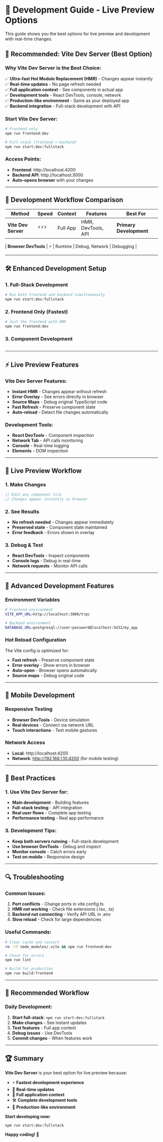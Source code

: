 # 🚀 Development Guide - Live Preview Options

This guide shows you the best options for live preview and development with real-time changes.

## 🎯 **Recommended: Vite Dev Server (Best Option)**

### **Why Vite Dev Server is the Best Choice:**
✅ **Ultra-fast Hot Module Replacement (HMR)** - Changes appear instantly  
✅ **Real-time updates** - No page refresh needed  
✅ **Full application context** - See components in actual app  
✅ **Development tools** - React DevTools, console, network  
✅ **Production-like environment** - Same as your deployed app  
✅ **Backend integration** - Full-stack development with API  

### **Start Vite Dev Server:**
```bash
# Frontend only
npm run frontend:dev

# Full-stack (frontend + backend)
npm run start:dev:fullstack
```

### **Access Points:**
- **Frontend**: http://localhost:4200
- **Backend API**: http://localhost:3000
- **Auto-opens browser** with your changes

---

## 🔄 **Development Workflow Comparison**

| Method | Speed | Context | Features | Best For |
|--------|-------|---------|----------|----------|
| **Vite Dev Server** | ⚡⚡⚡ | Full App | HMR, DevTools, API | **Primary Development** |

| **Browser DevTools** | ⚡ | Runtime | Debug, Network | Debugging |

---

## 🛠️ **Enhanced Development Setup**

### **1. Full-Stack Development**
```bash
# Run both frontend and backend simultaneously
npm run start:dev:fullstack
```

### **2. Frontend Only (Fastest)**
```bash
# Just the frontend with HMR
npm run frontend:dev
```

### **3. Component Development**
```bash

```

---

## ⚡ **Live Preview Features**

### **Vite Dev Server Features:**
- **Instant HMR** - Changes appear without refresh
- **Error Overlay** - See errors directly in browser
- **Source Maps** - Debug original TypeScript code
- **Fast Refresh** - Preserve component state
- **Auto-reload** - Detect file changes automatically

### **Development Tools:**
- **React DevTools** - Component inspection
- **Network Tab** - API calls monitoring
- **Console** - Real-time logging
- **Elements** - DOM inspection

---

## 🎨 **Live Preview Workflow**

### **1. Make Changes**
```typescript
// Edit any component file
// Changes appear instantly in browser
```

### **2. See Results**
- **No refresh needed** - Changes appear immediately
- **Preserved state** - Component state maintained
- **Error feedback** - Errors shown in overlay

### **3. Debug & Test**
- **React DevTools** - Inspect components
- **Console logs** - Debug in real-time
- **Network requests** - Monitor API calls

---

## 🔧 **Advanced Development Features**

### **Environment Variables**
```bash
# Frontend environment
VITE_APP_URL=http://localhost:3000/trpc

# Backend environment
DATABASE_URL=postgresql://user:password@localhost:5432/my_app
```

### **Hot Reload Configuration**
The Vite config is optimized for:
- **Fast refresh** - Preserve component state
- **Error overlay** - Show errors in browser
- **Auto-open** - Browser opens automatically
- **Source maps** - Debug original code

---

## 📱 **Mobile Development**

### **Responsive Testing**
- **Browser DevTools** - Device simulation
- **Real devices** - Connect via network URL
- **Touch interactions** - Test mobile gestures

### **Network Access**
- **Local**: http://localhost:4200
- **Network**: http://192.168.1.10:4200 (for mobile testing)

---

## 🚀 **Best Practices**

### **1. Use Vite Dev Server for:**
- **Main development** - Building features
- **Full-stack testing** - API integration
- **Real user flows** - Complete app testing
- **Performance testing** - Real app performance



### **3. Development Tips:**
- **Keep both servers running** - Full-stack development
- **Use browser DevTools** - Debug and inspect
- **Monitor console** - Catch errors early
- **Test on mobile** - Responsive design

---

## 🔍 **Troubleshooting**

### **Common Issues:**
1. **Port conflicts** - Change ports in vite.config.ts
2. **HMR not working** - Check file extensions (.tsx, .ts)
3. **Backend not connecting** - Verify API URL in .env
4. **Slow reload** - Check for large dependencies

### **Useful Commands:**
```bash
# Clear cache and restart
rm -rf node_modules/.vite && npm run frontend:dev

# Check for errors
npm run lint

# Build for production
npm run build:frontend
```

---

## 🎯 **Recommended Workflow**

### **Daily Development:**
1. **Start full-stack**: `npm run start:dev:fullstack`
2. **Make changes** - See instant updates
3. **Test features** - Full app context
4. **Debug issues** - Use DevTools
5. **Commit changes** - When features work



---

## 🏆 **Summary**

**Vite Dev Server** is your best option for live preview because:
- ⚡ **Fastest development experience**
- 🔄 **Real-time updates**
- 🎯 **Full application context**
- 🛠️ **Complete development tools**
- 🚀 **Production-like environment**

**Start developing now:**
```bash
npm run start:dev:fullstack
```

**Happy coding! 🚀**
